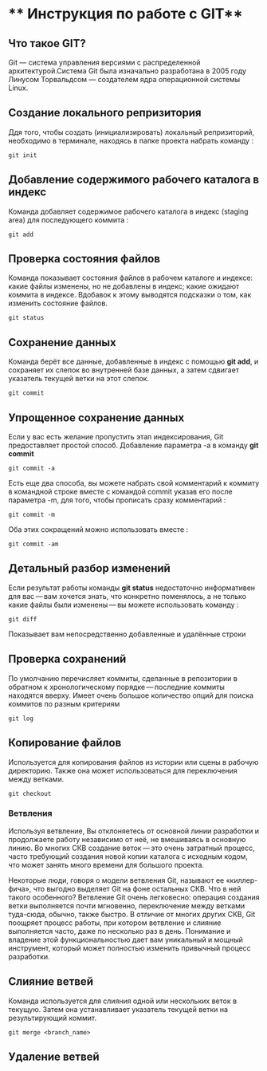 # ** Инструкция по работе с GIT**

## Что такое GIT?

Git — система управления версиями с распределенной архитектурой.Система Git была изначально разработана в 2005 году Линусом Торвальдсом — создателем ядра операционной системы Linux.

## Создание локального репризитория

Ддя того, чтобы создать (инициализировать) локальный репризиторий, необходимо в терминале, находясь в папке проекта набрать команду :

    git init

## Добавление содержимого рабочего каталога в индекс

Команда добавляет содержимое рабочего каталога в индекс (staging area) для последующего коммита :
    
    git add

## Проверка состояния файлов

Команда показывает состояния файлов в рабочем каталоге и индексе: какие файлы изменены, но не добавлены в индекс; какие ожидают коммита в индексе. Вдобавок к этому выводятся подсказки о том, как изменить состояние файлов.

    git status

## Сохранение данных

Команда берёт все данные, добавленные в индекс с помощью **git add**, и сохраняет их слепок во внутренней базе данных, а затем сдвигает указатель текущей ветки на этот слепок.

    git commit

## Упрощенное сохранение данных

Если у вас есть желание пропустить этап индексирования, Git предоставляет простой способ. Добавление параметра -a в команду **git commit**

    git commit -a

Есть еще два способа, вы можете набрать свой комментарий к коммиту в командной строке вместе с командой commit указав его после параметра -m, для того, чтобы прописать сразу комментарий :

    git commit -m

Оба этих сокращений можно использовать вместе :

    git commit -am

## Детальный разбор изменений

Если результат работы команды **git status** недостаточно информативен для вас — вам хочется знать, что конкретно поменялось, а не только какие файлы были изменены — вы можете использовать команду :

    git diff

Показывает вам непосредственно добавленные и удалённые строки

## Проверка сохранений

По умолчанию  перечисляет коммиты, сделанные в репозитории в обратном к хронологическому порядке — последние коммиты находятся вверху. Имеет очень большое количество опций для поиска коммитов по разным критериям

    git log

## Копирование файлов

Используется для копирования файлов из истории или сцены в рабочую директорию. Также она может использоваться для переключения между ветками.

    git checkout

### Ветвления 
Используя ветвление, Вы отклоняетесь от основной линии разработки и продолжаете работу независимо от неё, не вмешиваясь в основную линию. Во многих СКВ создание веток — это очень затратный процесс, часто требующий создания новой копии каталога с исходным кодом, что может занять много времени для большого проекта.

Некоторые люди, говоря о модели ветвления Git, называют ее «киллер-фича», что выгодно выделяет Git на фоне остальных СКВ. Что в ней такого особенного? Ветвление Git очень легковесно: операция создания ветки выполняется почти мгновенно, переключение между ветками туда-сюда, обычно, также быстро. В отличие от многих других СКВ, Git поощряет процесс работы, при котором ветвление и слияние выполняется часто, даже по несколько раз в день. Понимание и владение этой функциональностью дает вам уникальный и мощный инструмент, который может полностью изменить привычный процесс разработки.

## Слияние ветвей

Команда используется для слияния одной или нескольких веток в текущую. Затем она устанавливает указатель текущей ветки на результирующий коммит.

    git merge <branch_name>

## Удаление ветвей


